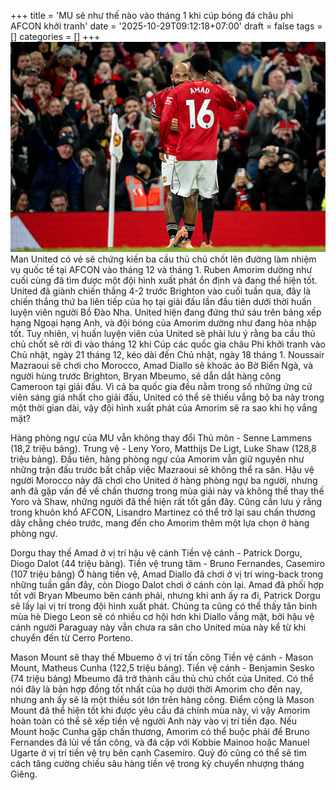 +++
title = 'MU sẽ như thế nào vào tháng 1 khi cúp bóng đá châu phi AFCON khởi tranh'
date = '2025-10-29T09:12:18+07:00'
draft = false
tags = []
categories = []
+++
![MU CAN cup](MU-can-cup.jpg)
Man United có vẻ sẽ chứng kiến ​​ba cầu thủ chủ chốt lên đường làm nhiệm vụ quốc tế tại AFCON vào tháng 12 và tháng 1.
Ruben Amorim dường như cuối cùng đã tìm được một đội hình xuất phát ổn định và đang thể hiện tốt. United đã giành chiến thắng 4-2 trước Brighton vào cuối tuần qua, đây là chiến thắng thứ ba liên tiếp của họ tại giải đấu lần đầu tiên dưới thời huấn luyện viên người Bồ Đào Nha.
United hiện đang đứng thứ sáu trên bảng xếp hạng Ngoại hạng Anh, và đội bóng của Amorim dường như đang hòa nhập tốt. Tuy nhiên, vị huấn luyện viên của United sẽ phải lưu ý rằng ba cầu thủ chủ chốt sẽ rời đi vào tháng 12 khi Cúp các quốc gia châu Phi khởi tranh vào Chủ nhật, ngày 21 tháng 12, kéo dài đến Chủ nhật, ngày 18 tháng 1.
Noussair Mazraoui sẽ chơi cho Morocco, Amad Diallo sẽ khoác áo Bờ Biển Ngà, và người hùng trước Brighton, Bryan Mbeumo, sẽ dẫn dắt hàng công Cameroon tại giải đấu. Vì cả ba quốc gia đều nằm trong số những ứng cử viên sáng giá nhất cho giải đấu, United có thể sẽ thiếu vắng bộ ba này trong một thời gian dài, vậy đội hình xuất phát của Amorim sẽ ra sao khi họ vắng mặt?

Hàng phòng ngự của MU vẫn không thay đổi
Thủ môn - Senne Lammens (18,2 triệu bảng). Trung vệ - Leny Yoro, Matthijs De Ligt, Luke Shaw (128,8 triệu bảng).
Đầu tiên, hàng phòng ngự của Amorim vẫn giữ nguyên như những trận đấu trước bất chấp việc Mazraoui sẽ không thể ra sân. Hậu vệ người Morocco này đã chơi cho United ở hàng phòng ngự ba người, nhưng anh đã gặp vấn đề về chấn thương trong mùa giải này và không thể thay thế Yoro và Shaw, những người đã thể hiện rất tốt gần đây.
Cũng cần lưu ý rằng trong khuôn khổ AFCON, Lisandro Martinez có thể trở lại sau chấn thương dây chằng chéo trước, mang đến cho Amorim thêm một lựa chọn ở hàng phòng ngự.

Dorgu thay thế Amad ở vị trí hậu vệ cánh
Tiền vệ cánh - Patrick Dorgu, Diogo Dalot (44 triệu bảng). Tiền vệ trung tâm - Bruno Fernandes, Casemiro (107 triệu bảng)
Ở hàng tiền vệ, Amad Diallo đã chơi ở vị trí wing-back trong những tuần gần đây, còn Diogo Dalot chơi ở cánh còn lại. Amad đã phối hợp tốt với Bryan Mbeumo bên cánh phải, nhưng khi anh ấy ra đi, Patrick Dorgu sẽ lấy lại vị trí trong đội hình xuất phát. Chúng ta cũng có thể thấy tân binh mùa hè Diego Leon sẽ có nhiều cơ hội hơn khi Diallo vắng mặt, bởi hậu vệ cánh người Paraguay này vẫn chưa ra sân cho United mùa này kể từ khi chuyển đến từ Cerro Porteno.

Mason Mount sẽ thay thế Mbuemo ở vị trí tấn công
Tiền vệ cánh - Mason Mount, Matheus Cunha (122,5 triệu bảng). Tiền vệ cánh - Benjamin Sesko (74 triệu bảng)
Mbeumo đã trở thành cầu thủ chủ chốt của United. Có thể nói đây là bản hợp đồng tốt nhất của họ dưới thời Amorim cho đến nay, nhưng anh ấy sẽ là một thiếu sót lớn trên hàng công. Điểm cộng là Mason Mount đã thể hiện tốt khi được yêu cầu đá chính mùa này, vì vậy Amorim hoàn toàn có thể sẽ xếp tiền vệ người Anh này vào vị trí tiền đạo.
Nếu Mount hoặc Cunha gặp chấn thương, Amorim có thể buộc phải để Bruno Fernandes đá lùi về tấn công, và đá cặp với Kobbie Mainoo hoặc Manuel Ugarte ở vị trí tiền vệ trụ bên cạnh Casemiro. Quỷ đỏ cũng có thể sẽ tìm cách tăng cường chiều sâu hàng tiền vệ trong kỳ chuyển nhượng tháng Giêng.